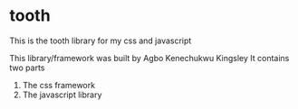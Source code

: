 # tooth
This is the tooth library for my css and javascript

This library/framework was built by Agbo Kenechukwu Kingsley
It contains two parts
1.  The css framework
2.  The javascript library
